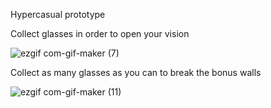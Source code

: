 Hypercasual prototype

Collect glasses in order to open your vision

![ezgif com-gif-maker (7)](https://user-images.githubusercontent.com/58032358/146991783-85e13e4f-ef69-4c03-b7f4-3de15f014df0.gif)

Collect as many glasses as you can to break the bonus walls

![ezgif com-gif-maker (11)](https://user-images.githubusercontent.com/58032358/146992875-548b078f-5d34-46e2-b1c1-c830bd90bb56.gif)
